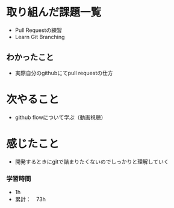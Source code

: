 # 取り組んだ課題一覧
- Pull Requestの練習
- Learn Git Branching

## わかったこと
- 実際自分のgithubにてpull requestの仕方

# 次やること
- github flowについて学ぶ（動画視聴）

# 感じたこと
- 開発するときにgitで詰まりたくないのでしっかりと理解していく


### 学習時間
- 1h
- 累計：　73h
